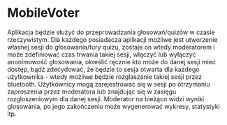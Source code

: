 # MobileVoter

Aplikacja będzie służyć do przeprowadzania głosowań/quizów w czasie rzeczywistym. Dla każdego posiadacza aplikacji możliwe jest utworzenie własnej sesji do głosowania/tury quizu, zostaje on wtedy moderatorem i może zdefiniować czas trwania takiej sesji, włączyć lub wyłączyć anonimowość głosowania, określić ręcznie kto może do danej sesji mieć dostęp, bądź zdecydować, że będzie to sesja otwarta dla każdego użytkownika - wtedy możliwe będzie rozglaszanie takiej sesji przez bluetooth. Użytkownicy mogą zarejestrować się w sesji po otrzymaniu zaproszenia przez moderatora lub znajdując się w zasięgu rozgloszeniowym dla danej sesji. Moderator na bieżąco widzi wyniki glosowania, po jego zakończeniu może wygenerować wykresy, statystyki itp.
